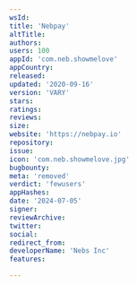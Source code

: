```yaml
---
wsId: 
title: 'Nebpay'
altTitle: 
authors: 
users: 100
appId: 'com.neb.showmelove'
appCountry: 
released: 
updated: '2020-09-16'
version: 'VARY'
stars: 
ratings: 
reviews: 
size: 
website: 'https://nebpay.io'
repository: 
issue: 
icon: 'com.neb.showmelove.jpg'
bugbounty: 
meta: 'removed'
verdict: 'fewusers'
appHashes: 
date: '2024-07-05'
signer: 
reviewArchive: 
twitter: 
social: 
redirect_from: 
developerName: 'Nebs Inc'
features: 

---
```


